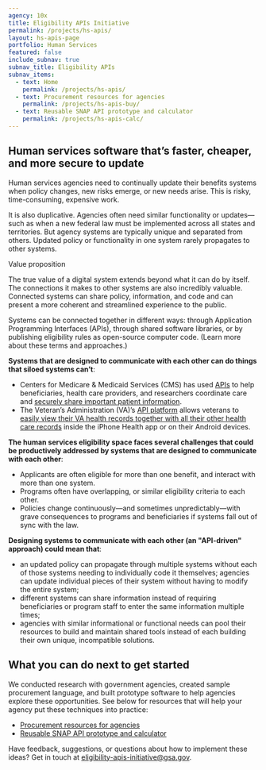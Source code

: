 ```yaml
---
agency: 10x
title: Eligibility APIs Initiative
permalink: /projects/hs-apis/
layout: hs-apis-page
portfolio: Human Services
featured: false
include_subnav: true
subnav_title: Eligibility APIs
subnav_items:
  - text: Home
    permalink: /projects/hs-apis/
  - text: Procurement resources for agencies
    permalink: /projects/hs-apis-buy/
  - text: Reusable SNAP API prototype and calculator
    permalink: /projects/hs-apis-calc/
---
```


## Human services software that’s faster, cheaper, and more secure to update

Human services agencies need to continually update their benefits systems when policy changes, new risks emerge, or new needs arise. This is risky, time-consuming, expensive work.

It is also duplicative. Agencies often need similar functionality or updates—such as when a new federal law must be implemented across all states and territories. But agency systems are typically unique and separated from others. Updated policy or functionality in one system rarely propagates to other systems.

<div class="small-caps small-caps-no-margin">Value proposition</div>

The true value of a digital system extends beyond what it can do by itself. The connections it makes to other systems are also incredibly valuable. Connected systems can share policy, information, and code and can present a more coherent and streamlined experience to the public.

Systems can be connected together in different ways: through Application Programming Interfaces (APIs), through shared software libraries, or by publishing eligibility rules as open-source computer code. (Learn more about these terms and approaches.)

**Systems that are designed to communicate with each other can do things that siloed systems can’t**:

* Centers for Medicare & Medicaid Services (CMS) has used [APIs](https://developer.cms.gov/) to help beneficiaries, health care providers, and researchers coordinate care and [securely share important patient information](https://www.medicaid.gov/federal-policy-guidance/downloads/sho20003.pdf).
* The Veteran’s Administration (VA)’s [API platform](https://developer.va.gov/) allows veterans to [easily view their VA health records together with all their other health care records](https://www.va.gov/opa/pressrel/pressrelease.cfm?id=5430) inside the iPhone Health app or on their Android devices.

**The human services eligibility space faces several challenges that could be productively addressed by systems that are designed to communicate with each other**:
* Applicants are often eligible for more than one benefit, and interact with more than one system.
* Programs often have overlapping, or similar eligibility criteria to each other.
* Policies change continuously—and sometimes unpredictably—with grave consequences to programs and beneficiaries if systems fall out of sync with the law.

**Designing systems to communicate with each other (an "API-driven" approach) could mean that**:
* an updated policy can propagate through multiple systems without each of those systems needing to individually code it themselves;
agencies can update individual pieces of their system without having to modify the entire system;
* different systems can share information instead of requiring beneficiaries or program staff to enter the same information multiple times;
* agencies with similar informational or functional needs can pool their resources to build and maintain shared tools instead of each building their own unique, incompatible solutions.

## What you can do next to get started

We conducted research with government agencies, created sample procurement language, and built prototype software to help agencies explore these opportunities. See below for resources that will help your agency put these techniques into practice:

+ [Procurement resources for agencies](/site/projects/hs-apis-buy/)
+ [Reusable SNAP API prototype and calculator](/site/projects/hs-apis-calc/)

Have feedback, suggestions, or questions about how to implement these ideas? Get in touch at [eligibility-apis-initiative@gsa.gov](mailto:eligibility-apis-initiative@gsa.gov).
